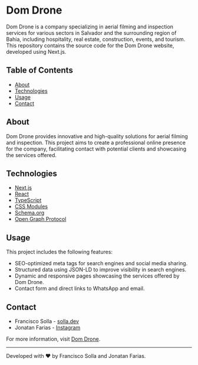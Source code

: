 # Dom Drone

Dom Drone is a company specializing in aerial filming and inspection services for various sectors in Salvador and the surrounding region of Bahia, including hospitality, real estate, construction, events, and tourism. This repository contains the source code for the Dom Drone website, developed using Next.js.

## Table of Contents

- [About](#about)
- [Technologies](#technologies)
- [Usage](#usage)
- [Contact](#contact)

## About

Dom Drone provides innovative and high-quality solutions for aerial filming and inspection. This project aims to create a professional online presence for the company, facilitating contact with potential clients and showcasing the services offered.

## Technologies

- [Next.js](https://nextjs.org/)
- [React](https://reactjs.org/)
- [TypeScript](https://www.typescriptlang.org/)
- [CSS Modules](https://github.com/css-modules/css-modules)
- [Schema.org](https://schema.org/)
- [Open Graph Protocol](https://ogp.me/)

## Usage

This project includes the following features:

- SEO-optimized meta tags for search engines and social media sharing.
- Structured data using JSON-LD to improve visibility in search engines.
- Dynamic and responsive pages showcasing the services offered by Dom Drone.
- Contact form and direct links to WhatsApp and email.

## Contact

- Francisco Solla - [solla.dev](https://solla.dev)
- Jonatan Farias - [Instagram](https://www.instagram.com/domdrone/)

For more information, visit [Dom Drone](https://domdrone.com.br).

---

Developed with ❤️ by Francisco Solla and Jonatan Farias.
